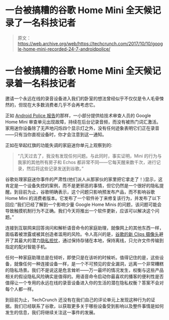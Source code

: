 # 一台被搞糟的谷歌 Home Mini 全天候记录了一名科技记者

> 原文：<https://web.archive.org/web/https://techcrunch.com/2017/10/10/google-home-mini-recorded-24-7-androidpolice/>

# 一台被搞糟的谷歌 Home Mini 全天候记录着一名科技记者

邀请一个永远在线的录音设备进入我们的卧室的想法曾经似乎不仅仅是令人毛骨悚然的，但现在大多数消费者几乎不会再考虑它。

正如 [Android Police 报告](https://web.archive.org/web/20230316161113/http://www.androidpolice.com/2017/10/10/google-nerfing-home-minis-mine-spied-everything-said-247/)的那样，一小部分提供给技术审查人员的 Google Home Mini 审查单元出现故障，持续在后台记录音频，而没有被热门词汇激活。家用迷你设备除了无声地闪烁四个显示灯之外，没有任何迹象表明它们正在录音——只有当你直视设备时，你才会注意到这一通知。

正如在举起红旗的功能失调的家庭迷你单元上观察到的:

> “几天过去了，我没有发现任何问题。与此同时，事实证明，Mini 的行为与我家的其他所有房子和 Echos 都非常不同——它每天醒来数千次，进行记录，然后将这些记录发送到谷歌。”

谷歌处理家庭迷你事件的严肃性(他们派人从那家伙的家里把它拿走了！)显示，这肯定是一个设备失控的案例，而不是更邪恶的事情，但它仍然是一个很好的隐私提醒。到目前为止，谷歌明确表示，这个问题只影响预发布产品，而不影响谷歌 Home Mini 的消费者版本。它发布了一个软件补丁来修复该行为，并发布了以下回应:“我们已经了解到一个影响少量 Google Home Minis 的问题，该问题可能会导致触摸机制行为不正确。我们今天将推出一个软件更新，应该可以解决这个问题。”

连接到互联网来回答询问和解析语音命令的家庭助理，就像网上的其他东西一样，面临着被泄露或被其创造者滥用的风险。令人高兴的是，[谷歌的新 Clips 摄像头](https://web.archive.org/web/20230316161113/https://techcrunch.com/2017/10/04/google-clips-is-a-new-249-smart-camera-that-you-can-wear/)避开了其最大的潜力[隐私担忧](https://web.archive.org/web/20230316161113/https://venturebeat.com/2017/10/07/could-the-google-clips-camera-be-used-to-spy-on-you-google-says-no/)，通过保持存储在本地，保持离线，只允许文件传输到指定的配对智能手机。

任何一种家庭助理总是在倾听，即使只是在该听的时候听。值得记住的是，这些设备，就像任何一种连接设备一样，是一个不可预见的安全漏洞，远离一个非常糟糕的隐私场景。我们不是说这是危言耸听——万一最坏的情况发生，权衡与这些产品相关的假设隐私风险确实是值得的。用语音命令启动你最喜欢的播客的便利性是否值得让一个专用的永远在线的录音设备进入你的生活的潜在隐私权衡？答案不会对每个人都一样。

到目前为止，TechCrunch 还没有在我们自己的评论单元上发现这种行为的证据。我们已经联系了谷歌，以获取更多关于哪些设备受到影响以及整件事情是如何发生的信息，我们将继续关注这一事件的发展。